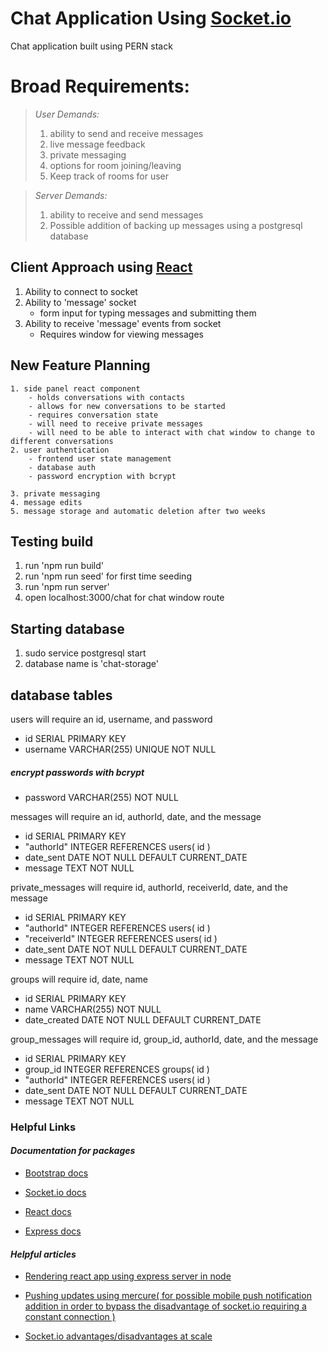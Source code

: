 # **Chat Application Using [Socket.io](https://socket.io/docs/v4/)**

Chat application built using PERN stack

# **Broad Requirements:**
>*User Demands:*
 >1. ability to send and receive messages
 >2. live message feedback
 >3. private messaging
 >4. options for room joining/leaving
 >5. Keep track of rooms for user

>*Server Demands:*
 >1. ability to receive and send messages
 >2. Possible addition of backing up messages using a postgresql database

## Client Approach using [React](https://react.dev/reference/react)

1. Ability to connect to socket
2. Ability to 'message' socket
    - form input for typing messages and submitting them
3. Ability to receive 'message' events from socket
    - Requires window for viewing messages

## New Feature Planning
    1. side panel react component
        - holds conversations with contacts
        - allows for new conversations to be started
        - requires conversation state
        - will need to receive private messages
        - will need to be able to interact with chat window to change to different conversations
    2. user authentication 
        - frontend user state management
        - database auth
        - password encryption with bcrypt
        
    3. private messaging
    4. message edits
    5. message storage and automatic deletion after two weeks

## Testing build
 1. run 'npm run build'
 2. run 'npm run seed' for first time seeding
 3. run 'npm run server'
 4. open localhost:3000/chat for chat window route

## Starting database
 1. sudo service postgresql start
 2. database name is 'chat-storage'

## database tables
users will require an id, username, and password

- id SERIAL PRIMARY KEY
- username VARCHAR(255) UNIQUE NOT NULL
##### encrypt passwords with bcrypt
- password VARCHAR(255) NOT NULL

messages will require an id, authorId, date, and the message

- id SERIAL PRIMARY KEY
- "authorId" INTEGER REFERENCES users( id )
- date_sent DATE NOT NULL DEFAULT CURRENT_DATE
- message TEXT NOT NULL

private_messages will require id, authorId, receiverId, date, and the message
- id SERIAL PRIMARY KEY
- "authorId" INTEGER REFERENCES users( id )
- "receiverId" INTEGER REFERENCES users( id )
- date_sent DATE NOT NULL DEFAULT CURRENT_DATE
- message TEXT NOT NULL

groups will require id, date, name
- id SERIAL PRIMARY KEY
- name VARCHAR(255) NOT NULL
- date_created DATE NOT NULL DEFAULT CURRENT_DATE

group_messages will require id, group_id, authorId, date, and the message
- id SERIAL PRIMARY KEY
- group_id INTEGER REFERENCES groups( id )
- "authorId" INTEGER REFERENCES users( id )
- date_sent DATE NOT NULL DEFAULT CURRENT_DATE
- message TEXT NOT NULL

### **Helpful Links**

#### *Documentation for packages*
- [Bootstrap docs](https://getbootstrap.com/docs/5.3/getting-started/introduction/)

- [Socket.io docs](https://socket.io/docs/v4/)

- [React docs](https://react.dev/reference/react)

- [Express docs](https://expressjs.com/en/4x/api.html)

#### *Helpful articles*

- [Rendering react app using express server in node](https://levelup.gitconnected.com/how-to-render-react-app-using-express-server-in-node-js-a428ec4dfe2b)

- [Pushing updates using mercure( for possible mobile push notification addition in order to bypass the disadvantage of socket.io requiring a constant connection )](https://symfony.com/doc/current/mercure.html#running-a-mercure-hub)

- [Socket.io advantages/disadvantages at scale](https://ably.com/topic/scaling-socketio#who-uses-socket-io-at-scale)